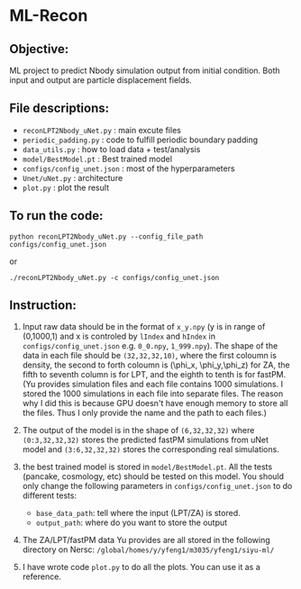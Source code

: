# ML-Recon

## Objective:

ML project to predict Nbody simulation output from initial condition.
Both input and output are particle displacement fields.

## File descriptions:

* `reconLPT2Nbody_uNet.py` : main excute files
* `periodic_padding.py` : code to fulfill periodic boundary padding
* `data_utils.py` : how to load data + test/analysis
* `model/BestModel.pt` : Best trained model
* `configs/config_unet.json` : most of the hyperparameters
* `Unet/uNet.py` : architecture
* `plot.py` : plot the result

## To run the code:

`python reconLPT2Nbody_uNet.py --config_file_path configs/config_unet.json`

or

`./reconLPT2Nbody_uNet.py -c configs/config_unet.json`

## Instruction:

1. Input raw data should be in the format of `x_y.npy` (y is in range of (0,1000,1) and x is controled by `lIndex` and `hIndex` in `configs/config_unet.json`  e.g. `0_0.npy`, `1_999.npy`). The shape of the data in each file should be `(32,32,32,10)`, where the first coloumn is density, the second to forth coloumn is (\phi_x, \phi_y,\phi_z) for ZA, the fifth to seventh column is for LPT, and the eighth to tenth is for fastPM.
(Yu provides simulation files and each file contains 1000 simulations. I stored the 1000 simulations in each file into separate files. The reason why I did this is because GPU doesn't have enough memory to store all the files. Thus I only provide the name and the path to each files.)

2. The output of the model is in the shape of `(6,32,32,32)` where `(0:3,32,32,32)` stores the predicted fastPM simulations from uNet model and `(3:6,32,32,32)` stores the corresponding real simulations.

3. the best trained model is stored in `model/BestModel.pt`. All the tests (pancake, cosmology, etc) should be tested on this model.
You should only change the following parameters in `configs/config_unet.json` to do different tests:
    * `base_data_path`: tell where the input (LPT/ZA) is stored.
    * `output_path`:  where do you want to store the output

4. The ZA/LPT/fastPM data Yu provides are all stored in the following directory on Nersc: `/global/homes/y/yfeng1/m3035/yfeng1/siyu-ml/`

5. I have wrote code `plot.py` to do all the plots. You can use it as a reference.
